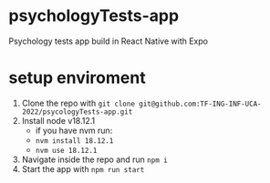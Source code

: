 # psychologyTests-app
Psychology tests app build in React Native with Expo

# setup enviroment
  1. Clone the repo with ```git clone git@github.com:TF-ING-INF-UCA-2022/psycologyTests-app.git```
  2. Install node v18.12.1
      * if you have nvm run:
      * ```nvm install 18.12.1```
      * ```nvm use 18.12.1```
  3. Navigate inside the repo and run ```npm i```
  4. Start the app with ```npm run start```
